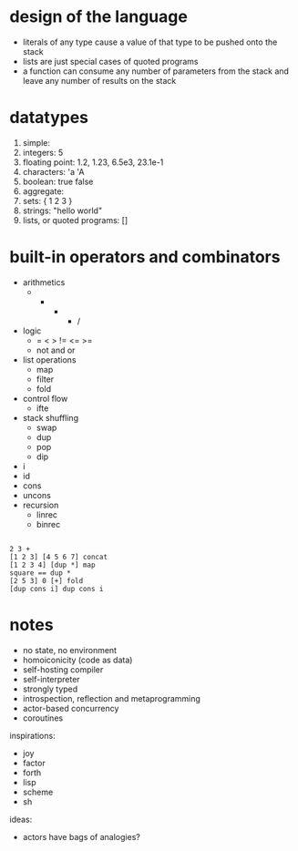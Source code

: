# design of the language

- literals of any type cause a value of that type to be pushed onto the stack
- lists are just special cases of quoted programs
- a function can consume any number of parameters from the stack and leave any number of results on the stack


# datatypes

1. simple: 
  1. integers: 5
  2. floating point: 1.2, 1.23, 6.5e3, 23.1e-1 
  2. characters: 'a 'A
  3. boolean: true false 
2. aggregate: 
  1. sets: { 1 2 3 } 
  2. strings: "hello world"
  3. lists, or quoted programs: []

# built-in operators and combinators

- arithmetics
  - +  -  *  / 
- logic
  - =  <  >  !=  <=  >=
  - not and or
- list operations
  - map
  - filter
  - fold
- control flow
  - ifte
- stack shuffling
  - swap
  - dup
  - pop
  - dip
- i
- id
- cons
- uncons
- recursion
  - linrec
  - binrec


```xor

2 3 +
[1 2 3] [4 5 6 7] concat
[1 2 3 4] [dup *] map
square == dup *  
[2 5 3] 0 [+] fold
[dup cons i] dup cons i

```

# notes

- no state, no environment
- homoiconicity (code as data) 
- self-hosting compiler
- self-interpreter
- strongly typed
- introspection, reflection and metaprogramming
- actor-based concurrency
- coroutines

inspirations:

- joy
- factor
- forth
- lisp
- scheme 
- sh

ideas:

- actors have bags of analogies?
